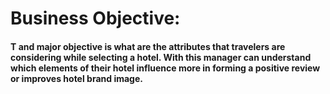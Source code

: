 # Business Objective:
#### T and major objective is what are the attributes that travelers are considering while selecting a hotel. With this manager can understand which elements of their hotel influence more in forming a positive review or improves hotel brand image.
